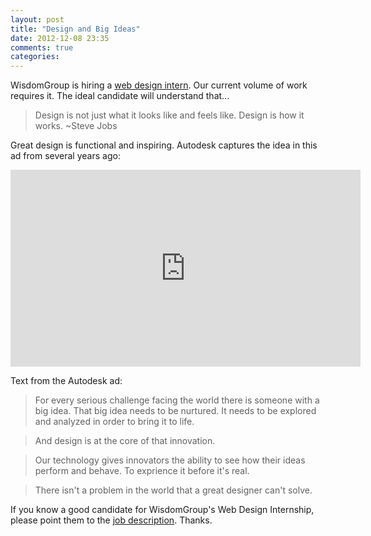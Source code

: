 ```yaml
---
layout: post
title: "Design and Big Ideas"
date: 2012-12-08 23:35
comments: true
categories: 
---
```


WisdomGroup is hiring a [web design intern](https://jobs.chicagoruby.org/jobs/100). Our current volume of work requires it. The ideal candidate will understand that... 

>Design is not just what it looks like and feels like. Design is how it works. ~Steve Jobs

Great design is functional and inspiring. Autodesk captures the idea in this ad from several years ago:

<center><iframe width="560" height="315" src="http://www.youtube.com/embed/jrK4rTkKLDg?rel=0" frameborder="0" allowfullscreen></iframe></center>

Text from the Autodesk ad:
>For every serious challenge facing the world there is someone with a big idea. That big idea needs to be nurtured. It needs to be explored and analyzed in order to bring it to life.

>And design is at the core of that innovation. 

>Our technology gives innovators the ability to see how their ideas perform and behave. To exprience it before it's real.

>There isn't a problem in the world that a great designer can't solve.

If you know a good candidate for WisdomGroup's Web Design Internship, please point them to the [job description](https://jobs.chicagoruby.org/jobs/100). Thanks.
